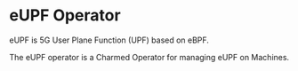 # eUPF Operator

eUPF is 5G User Plane Function (UPF) based on eBPF.

The eUPF operator is a Charmed Operator for managing eUPF on Machines.

